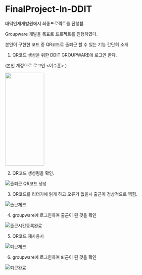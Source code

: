 # FinalProject-In-DDIT
대덕인재개발원에서 최종프로젝트를 진행함.

Groupware 개발을 목표로 프로젝트를 진행하였다. 

본인이 구현한 코드 중 QR코드로 출퇴근 할 수 있는 기능 간단히 소개

1. QR코드 생성을 위한 DDIT GROUPWARE에 로그인 한다.

(본인 계정으로 로그인 <이수훈> )

<img src="https://user-images.githubusercontent.com/70561355/114825224-e68b2780-9e00-11eb-9eb4-b8bddcb68e55.jpg" width="50%" height="300px"/>

2. QR코드 생성됨을 확인.

![출퇴근 QR코드 생성](https://user-images.githubusercontent.com/70561355/114825257-ef7bf900-9e00-11eb-9a33-554f04d46705.jpg) 

3. QR코드를 리더기에 읽게 하고 오류가 없을시 출근이 정상적으로 찍힘.

![출근체크](https://user-images.githubusercontent.com/70561355/114825384-1df9d400-9e01-11eb-9786-9eb9b791ca20.jpg) 

4. groupware에 로그인하여 출근이 된 것을 확인

![출근시간등록완료](https://user-images.githubusercontent.com/70561355/114825419-29e59600-9e01-11eb-9dfa-159fd22f0d43.PNG) 

5. QR코드 재사용시 

![퇴근체크](https://user-images.githubusercontent.com/70561355/114825469-3bc73900-9e01-11eb-8147-fb8486f91204.jpg)

6. groupware에 로그인하여 퇴근이 된 것을 확인

![퇴근완료](https://user-images.githubusercontent.com/70561355/114826307-4b934d00-9e02-11eb-9500-f5af671fb014.PNG)






